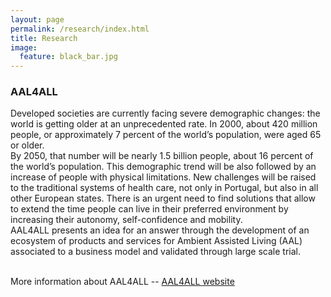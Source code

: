 ```yaml
---
layout: page
permalink: /research/index.html
title: Research
image:
  feature: black_bar.jpg
---
```





### AAL4ALL

Developed societies are currently facing severe demographic changes: the world is getting older at an unprecedented rate. In 2000, about 420 million people, or approximately 7 percent of the world’s population, were aged 65 or older.<br/>
By 2050, that number will be nearly 1.5 billion people, about 16 percent of the world’s population. This demographic trend will be also followed by an increase of people with physical limitations.
New challenges will be raised to the traditional systems of health care, not only in Portugal, but also in all other European states. There is an urgent need to find solutions that allow to extend the time people can live in their preferred environment by increasing their autonomy, self-confidence and mobility.<br/>
AAL4ALL presents an idea for an answer through the development of an ecosystem of products and services for Ambient Assisted Living (AAL) associated to a business model and validated through large scale trial.<br/>
<br/>

More information about AAL4ALL -- [AAL4ALL website](http://www.aal4all.org/)






